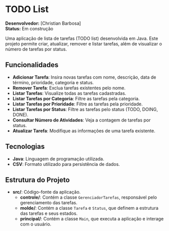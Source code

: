 # TODO List
**Desenvolvedor:** [Christian Barbosa]  
**Status:** Em construção

Uma aplicação de lista de tarefas (TODO list) desenvolvida em Java. Este projeto permite criar, atualizar, remover e listar tarefas, além de visualizar o número de tarefas por status.

## Funcionalidades

- **Adicionar Tarefa**: Insira novas tarefas com nome, descrição, data de término, prioridade, categoria e status.
- **Remover Tarefa**: Exclua tarefas existentes pelo nome.
- **Listar Tarefas**: Visualize todas as tarefas cadastradas.
- **Listar Tarefas por Categoria**: Filtre as tarefas pela categoria.
- **Listar Tarefas por Prioridade**: Filtre as tarefas pela prioridade.
- **Listar Tarefas por Status**: Filtre as tarefas pelo status (TODO, DOING, DONE).
- **Consultar Número de Atividades**: Veja a contagem de tarefas por status.
- **Atualizar Tarefa**: Modifique as informações de uma tarefa existente.

## Tecnologias

- **Java**: Linguagem de programação utilizada.
- **CSV**: Formato utilizado para persistência de dados.

## Estrutura do Projeto

- **src/**: Código-fonte da aplicação.
  - **controle/**: Contém a classe `GerenciadorTarefas`, responsável pelo gerenciamento das tarefas.
  - **molde/**: Contém a classe `Tarefa` e `Status`, que definem a estrutura das tarefas e seus estados.
  - **principal/**: Contém a classe `Main`, que executa a aplicação e interage com o usuário.
